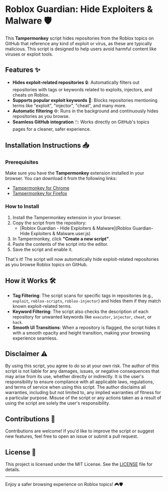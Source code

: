 # Roblox Guardian: Hide Exploiters & Malware 🛡️

This **Tampermonkey** script hides repositories from the Roblox topics on GitHub that reference any kind of exploit or virus, as these are typically malicious. This script is designed to help users avoid harmful content like viruses or exploit tools.

## Features ✨

- **Hides exploit-related repositories** 🔒: Automatically filters out repositories with tags or keywords related to exploits, injectors, and cheats on Roblox.
- **Supports popular exploit keywords** 🔑: Blocks repositories mentioning terms like "exploit", "injector", "cheat", and many more.
- **Automatic filtering** ⚙️: Runs in the background and continuously hides repositories as you browse.
- **Seamless GitHub integration** 🖱️: Works directly on GitHub's topics pages for a cleaner, safer experience.

## Installation Instructions 📥

### Prerequisites

Make sure you have the **Tampermonkey** extension installed in your browser. You can download it from the following links:

- [Tampermonkey for Chrome](https://chromewebstore.google.com/detail/tampermonkey/dhdgffkkebhmkfjojejmpbldmpobfkfo)
- [Tampermonkey for Firefox](https://addons.mozilla.org/en-US/firefox/addon/tampermonkey/)

### How to Install

1. Install the Tampermonkey extension in your browser.
2. Copy the script from the repository: 
   - [Roblox Guardian - Hide Exploiters & Malware](Roblox Guardian- Hide Exploiters & Malware.user.js)
3. In Tampermonkey, click **"Create a new script"**.
4. Paste the contents of the script into the editor.
5. Save the script and enable it.

That's it! The script will now automatically hide exploit-related repositories as you browse Roblox topics on GitHub.

## How it Works 🛠️

- **Tag Filtering**: The script scans for specific tags in repositories (e.g., `exploit`, `roblox-scripts`, `roblox-injector`) and hides them if they match known exploit-related terms.
- **Keyword Filtering**: The script also checks the description of each repository for unwanted keywords like `executor`, `injector`, `cheat`, or `hack`.
- **Smooth UI Transitions**: When a repository is flagged, the script hides it with a smooth opacity and height transition, making your browsing experience seamless.

## Disclaimer ⚠️

By using this script, you agree to do so at your own risk. The author of this script is not liable for any damages, issues, or negative consequences that may arise from its use, whether directly or indirectly. It is the user's responsibility to ensure compliance with all applicable laws, regulations, and terms of service when using this script. The author disclaims all warranties, including but not limited to, any implied warranties of fitness for a particular purpose. Misuse of the script or any actions taken as a result of using the script are solely the user's responsibility.

## Contributions 🤝

Contributions are welcome! If you'd like to improve the script or suggest new features, feel free to open an issue or submit a pull request.

## License 📄

This project is licensed under the MIT License. See the [LICENSE](LICENSE) file for details.

---

Enjoy a safer browsing experience on Roblox topics! 🎮🛡️
